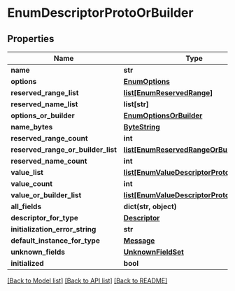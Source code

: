 # EnumDescriptorProtoOrBuilder

## Properties
Name | Type | Description | Notes
------------ | ------------- | ------------- | -------------
**name** | **str** |  | [optional] 
**options** | [**EnumOptions**](EnumOptions.md) |  | [optional] 
**reserved_range_list** | [**list[EnumReservedRange]**](EnumReservedRange.md) |  | [optional] 
**reserved_name_list** | **list[str]** |  | [optional] 
**options_or_builder** | [**EnumOptionsOrBuilder**](EnumOptionsOrBuilder.md) |  | [optional] 
**name_bytes** | [**ByteString**](ByteString.md) |  | [optional] 
**reserved_range_count** | **int** |  | [optional] 
**reserved_range_or_builder_list** | [**list[EnumReservedRangeOrBuilder]**](EnumReservedRangeOrBuilder.md) |  | [optional] 
**reserved_name_count** | **int** |  | [optional] 
**value_list** | [**list[EnumValueDescriptorProto]**](EnumValueDescriptorProto.md) |  | [optional] 
**value_count** | **int** |  | [optional] 
**value_or_builder_list** | [**list[EnumValueDescriptorProtoOrBuilder]**](EnumValueDescriptorProtoOrBuilder.md) |  | [optional] 
**all_fields** | **dict(str, object)** |  | [optional] 
**descriptor_for_type** | [**Descriptor**](Descriptor.md) |  | [optional] 
**initialization_error_string** | **str** |  | [optional] 
**default_instance_for_type** | [**Message**](Message.md) |  | [optional] 
**unknown_fields** | [**UnknownFieldSet**](UnknownFieldSet.md) |  | [optional] 
**initialized** | **bool** |  | [optional] 

[[Back to Model list]](../README.md#documentation-for-models) [[Back to API list]](../README.md#documentation-for-api-endpoints) [[Back to README]](../README.md)

